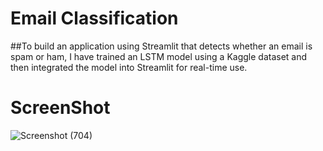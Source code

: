 # Email Classification
##To build an application using Streamlit that detects whether an email is spam or ham, I have trained an LSTM model using a Kaggle dataset and then integrated the model into Streamlit for real-time use.
# ScreenShot
![Screenshot (704)](https://github.com/user-attachments/assets/91b01ceb-6d5f-45c8-b8f3-9ec0bebe3559)
